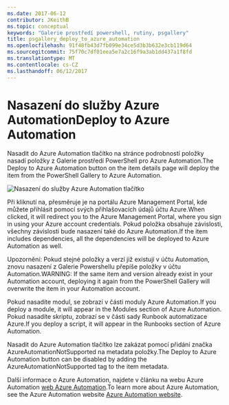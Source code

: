 ```yaml
---
ms.date: 2017-06-12
contributor: JKeithB
ms.topic: conceptual
keywords: "Galerie prostředí powershell, rutiny, psgallery"
title: psgallery_deploy_to_azure_automation
ms.openlocfilehash: 91f48fb43d7fb099e34ce5d3b3b632e3cb119d64
ms.sourcegitcommit: 75f70c7df01eea5e7a2c16f9a3ab1dd437a1f8fd
ms.translationtype: MT
ms.contentlocale: cs-CZ
ms.lasthandoff: 06/12/2017
---
```

<a name="deploy-to-azure-automation"></a><span data-ttu-id="38d2a-103">Nasazení do služby Azure Automation</span><span class="sxs-lookup"><span data-stu-id="38d2a-103">Deploy to Azure Automation</span></span>
===========================

<span data-ttu-id="38d2a-104">Nasadit do Azure Automation tlačítko na stránce podrobností položky nasadí položky z Galerie prostředí PowerShell pro Azure Automation.</span><span class="sxs-lookup"><span data-stu-id="38d2a-104">The Deploy to Azure Automation button on the item details page will deploy the item from the PowerShell Gallery to Azure Automation.</span></span>

![Nasazení do služby Azure Automation tlačítko](Images/DeployToAzureAutomationButton.png)

<span data-ttu-id="38d2a-106">Při kliknutí na, přesměruje je na portálu Azure Management Portal, kde můžete přihlásit pomocí svých přihlašovacích údajů účtu Azure.</span><span class="sxs-lookup"><span data-stu-id="38d2a-106">When clicked, it will redirect you to the Azure Management Portal, where you sign in using your Azure account credentials.</span></span>
<span data-ttu-id="38d2a-107">Pokud položka obsahuje závislosti, všechny závislosti bude nasazení také do Azure Automation.</span><span class="sxs-lookup"><span data-stu-id="38d2a-107">If the item includes dependencies, all the dependencies will be deployed to Azure Automation as well.</span></span>

<span data-ttu-id="38d2a-108">Upozornění: Pokud stejné položky a verzí již existují v účtu Automation, znovu nasazení z Galerie Powershellu přepíše položky v účtu Automation.</span><span class="sxs-lookup"><span data-stu-id="38d2a-108">WARNING:  If the same item and version already exist in your Automation account, deploying it again from the PowerShell Gallery will overwrite the item in your Automation account.</span></span>

<span data-ttu-id="38d2a-109">Pokud nasadíte modul, se zobrazí v části moduly Azure Automation.</span><span class="sxs-lookup"><span data-stu-id="38d2a-109">If you deploy a module, it will appear in the Modules section of Azure Automation.</span></span>  <span data-ttu-id="38d2a-110">Pokud nasadíte skriptu, zobrazí se v části sady Runbook automatizace Azure.</span><span class="sxs-lookup"><span data-stu-id="38d2a-110">If you deploy a script, it will appear in the Runbooks section of Azure Automation.</span></span>

<span data-ttu-id="38d2a-111">Nasadit do Azure Automation tlačítko lze zakázat pomocí přidání značka AzureAutomationNotSupported na metadata položky.</span><span class="sxs-lookup"><span data-stu-id="38d2a-111">The Deploy to Azure Automation button can be disabled by adding the AzureAutomationNotSupported tag to the item metadata.</span></span>

<span data-ttu-id="38d2a-112">Další informace o Azure Automation, najdete v článku na webu Azure Automation [web Azure Automation](http://azure.microsoft.com/en-us/services/automation/).</span><span class="sxs-lookup"><span data-stu-id="38d2a-112">To learn more about Azure Automation, see the Azure Automation website [Azure Automation website](http://azure.microsoft.com/en-us/services/automation/).</span></span>

